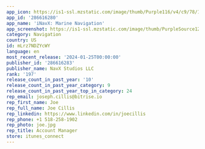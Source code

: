 ```yaml
---
app_icon: https://is1-ssl.mzstatic.com/image/thumb/Purple116/v4/c9/78/13/c9781359-2ca4-225e-38dc-059f41b4f080/AppIcon-1x_U007emarketing-0-9-0-85-220.png/1024x1024bb.png
app_id: '286616280'
app_name: 'iNavX: Marine Navigation'
app_screenshot: https://is1-ssl.mzstatic.com/image/thumb/PurpleSource126/v4/63/e7/2b/63e72b62-f194-1bfb-a54a-a9f4e6470ba2/222fb24b-cfb3-4722-b8f1-36a297d6e90c_S1.2.png/2688x1242bb.png
category: Navigation
country: US
id: mLrz7NDZYcWY
language: en
most_recent_release: '2024-01-25T00:00:00'
publisher_id: '286616283'
publisher_name: NavX Studios LLC
rank: '197'
release_count_in_past_year: '10'
release_count_in_past_year_category: 9
release_count_in_past_year_top_in_category: 24
rep_email: joseph.cillis@bitrise.io
rep_first_name: Joe
rep_full_name: Joe Cillis
rep_linkedin: https://www.linkedin.com/in/joecillis
rep_phone: +1 518-258-1902
rep_photo: joe.jpg
rep_title: Account Manager
store: itunes_connect
---
```

